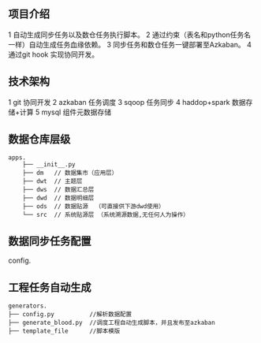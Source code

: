 ## 项目介绍
1 自动生成同步任务以及数仓任务执行脚本。
2 通过约束（表名和python任务名一样）自动生成任务血缘依赖。
3 同步任务和数仓任务一键部署至Azkaban。
4 通过git hook 实现协同开发。

## 技术架构
1 git           协同开发
2 azkaban       任务调度
3 sqoop         任务同步
4 haddop+spark  数据存储+计算
5 mysql         组件元数据存储

## 数据仓库层级

```
apps.
    ├── __init__.py
    ├── dm   // 数据集市（应用层）
    ├── dwt  // 主题层
    ├── dws  // 数据汇总层
    ├── dwd  // 数据明细层
    ├── ods  // 数据贴源  （可直接供下游dwd使用）
    └── src  // 系统贴源层 （系统溯源数据,无任何人为操作）
```

## 数据同步任务配置
config.

## 工程任务自动生成

```
generators.
├── config.py          //解析数据配置
├── generate_blood.py  //调度工程自动生成脚本，并且发布至azkaban
├── template_file      //脚本模版
```


